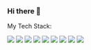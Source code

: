 ### Hi there 👋

My Tech Stack:

<img src="https://img.shields.io/badge/html5-red?style=for-the-badge&logo=html5&logoColor=white"/> <img src="https://img.shields.io/badge/css3-blue?style=for-the-badge&logo=css3&logoColor=white"/> <img src="https://img.shields.io/badge/sass-FF1493?style=for-the-badge&logo=sass&logoColor=white"/> <img src="https://img.shields.io/badge/bootstrap-9400D3?style=for-the-badge&logo=bootstrap&logoColor=white"/> <img src="https://img.shields.io/badge/git-FF4500?style=for-the-badge&logo=git&logoColor=white"/> <img src="https://img.shields.io/badge/github-gray?style=for-the-badge&logo=github&logoColor=white"/> <img src="https://img.shields.io/badge/vs code-4169E1?style=for-the-badge&logo=visual studio code&logoColor=white"/> <img src="https://img.shields.io/badge/javascript-FFD700?style=for-the-badge&logo=javascript&logoColor=black"/>  <img src="https://img.shields.io/badge/react-1E90FF?style=for-the-badge&logo=react&logoColor=white"/>








